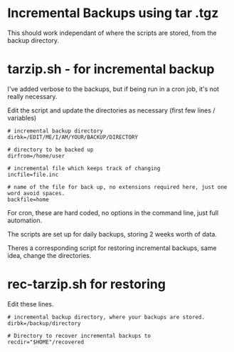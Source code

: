 # Incremental Backups using tar .tgz

This should work independant of where the scripts are stored, from the backup directory.

# tarzip.sh - for incremental backup

I've added verbose to the backups, but if being run in a cron job, it's not really necessary.

Edit the script and update the directories as necessary (first few lines / variables)

~~~
# incremental backup directory
dirbk=/EDIT/ME/I/AM/YOUR/BACKUP/DIRECTORY

# directory to be backed up
dirfrom=/home/user

# incremental file which keeps track of changing
incfile=file.inc

# name of the file for back up, no extensions required here, just one word avoid spaces.
backfile=home
~~~

For cron, these are hard coded, no options in the command line, just full automation.

The scripts are set up for daily backups, storing 2 weeks worth of data.

Theres a corresponding script for restoring incremental backups, same idea, change the directories.

# rec-tarzip.sh for restoring

Edit these lines.
~~~
# incremental backup directory, where your backups are stored.
dirbk=/backup/directory

# Directory to recover incremental backups to
recdir="$HOME"/recovered
~~~
